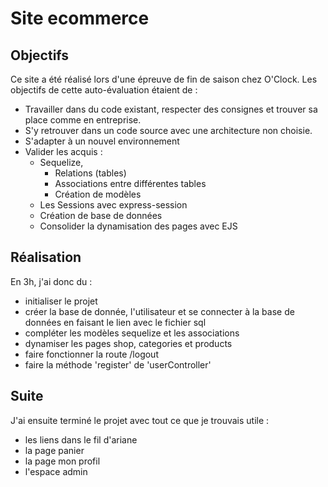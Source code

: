 # Site ecommerce

## Objectifs

Ce site a été réalisé lors d'une épreuve de fin de saison chez O'Clock.
Les objectifs de cette auto-évaluation étaient de :

- Travailler dans du code existant, respecter des consignes et trouver sa place comme en entreprise.
- S'y retrouver dans un code source avec une architecture non choisie.
- S'adapter à un nouvel environnement
- Valider les acquis :
  - Sequelize,
    - Relations (tables)
    - Associations entre différentes tables
    - Création de modèles
  - Les Sessions avec express-session
  - Création de base de données
  - Consolider la dynamisation des pages avec EJS

## Réalisation

En 3h, j'ai donc du :

- initialiser le projet
- créer la base de donnée, l'utilisateur et se connecter à la base de données en faisant le lien avec le fichier sql
- compléter les modèles sequelize et les associations
- dynamiser les pages shop, categories et products
- faire fonctionner la route /logout
- faire la méthode 'register' de 'userController'

## Suite

J'ai ensuite terminé le projet avec tout ce que je trouvais utile :

- les liens dans le fil d'ariane
- la page panier
- la page mon profil
- l'espace admin
